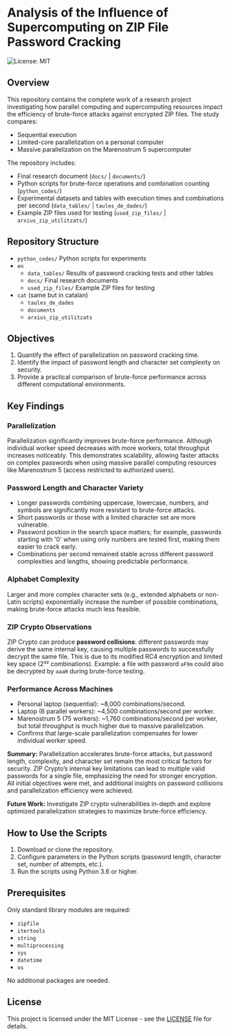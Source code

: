 # Analysis of the Influence of Supercomputing on ZIP File Password Cracking

![License: MIT](https://img.shields.io/badge/License-MIT-yellow.svg)

## Overview
This repository contains the complete work of a research project investigating how parallel computing and supercomputing resources impact the efficiency of brute-force attacks against encrypted ZIP files. The study compares:

- Sequential execution
- Limited-core parallelization on a personal computer
- Massive parallelization on the Marenostrum 5 supercomputer

The repository includes:

- Final research document (`docs/` | `documents/`)
- Python scripts for brute-force operations and combination counting (`python_codes/`)
- Experimental datasets and tables with execution times and combinations per second (`data_tables/` | `taules_de_dades/`)
- Example ZIP files used for testing (`used_zip_files/` | `arxius_zip_utilitzats/`)

## Repository Structure

- `python_codes/` Python scripts for experiments
- `en`
    - `data_tables/` Results of password cracking tests and other tables
    - `docs/` Final research documents
    - `used_zip_files/` Example ZIP files for testing
- `cat` (same but in catalan)
    - `taules_de_dades`
    - `documents`
    - `arxius_zip_utilitzats`

## Objectives

1. Quantify the effect of parallelization on password cracking time.
2. Identify the impact of password length and character set complexity on security.
3. Provide a practical comparison of brute-force performance across different computational environments.

## Key Findings

### Parallelization
Parallelization significantly improves brute-force performance. Although individual worker speed decreases with more workers, total throughput increases noticeably.
This demonstrates scalability, allowing faster attacks on complex passwords when using massive parallel computing resources like Marenostrum 5 (access restricted to authorized users).

### Password Length and Character Variety
- Longer passwords combining uppercase, lowercase, numbers, and symbols are significantly more resistant to brute-force attacks.
- Short passwords or those with a limited character set are more vulnerable.
- Password position in the search space matters; for example, passwords starting with '0' when using only numbers are tested first, making them easier to crack early.
- Combinations per second remained stable across different password complexities and lengths, showing predictable performance.

### Alphabet Complexity
Larger and more complex character sets (e.g., extended alphabets or non-Latin scripts) exponentially increase the number of possible combinations, making brute-force attacks much less feasible.

### ZIP Crypto Observations
  ZIP Crypto can produce **password collisions**: different passwords may derive the same internal key, causing multiple passwords to successfully decrypt the same file.
  This is due to its modified RC4 encryption and limited key space (2³² combinations). 
  Example: a file with password `aF9m` could also be decrypted by `aaaH` during brute-force testing.

### Performance Across Machines
- Personal laptop (sequential): ~8,000 combinations/second.
- Laptop (6 parallel workers): ~4,500 combinations/second per worker.
- Marenostrum 5 (75 workers): ~1,760 combinations/second per worker, but total throughput is much higher due to massive parallelization.
- Confirms that large-scale parallelization compensates for lower individual worker speed.

**Summary:** Parallelization accelerates brute-force attacks, but password length, complexity, and character set remain the most critical factors for security. ZIP Crypto’s internal key limitations can lead to multiple valid passwords for a single file, emphasizing the need for stronger encryption. All initial objectives were met, and additional insights on password collisions and parallelization efficiency were achieved.

**Future Work:** Investigate ZIP crypto vulnerabilities in-depth and explore optimized parallelization strategies to maximize brute-force efficiency.


## How to Use the Scripts

1. Download or clone the repository.
2. Configure parameters in the Python scripts (password length, character set, number of attempts, etc.).
3. Run the scripts using Python 3.6 or higher.

## Prerequisites

Only standard library modules are required:

- `zipfile`
- `itertools`
- `string`
- `multiprocessing`
- `sys`
- `datetime`
- `os`

No additional packages are needed.

## License

This project is licensed under the MIT License - see the [LICENSE](LICENSE) file for details.
